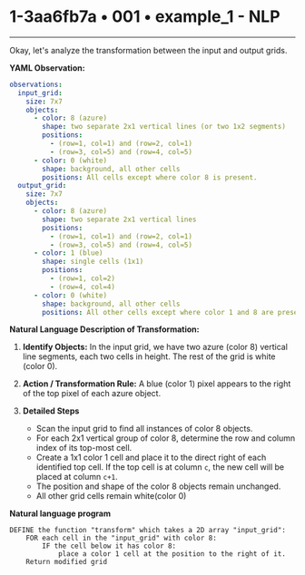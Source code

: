 # 1-3aa6fb7a • 001 • example_1 - NLP

---
Okay, let's analyze the transformation between the input and output grids.

**YAML Observation:**

```yaml
observations:
  input_grid:
    size: 7x7
    objects:
      - color: 8 (azure)
        shape: two separate 2x1 vertical lines (or two 1x2 segments)
        positions:
          - (row=1, col=1) and (row=2, col=1)
          - (row=3, col=5) and (row=4, col=5)
      - color: 0 (white)
        shape: background, all other cells
        positions: All cells except where color 8 is present.
  output_grid:
    size: 7x7
    objects:
      - color: 8 (azure)
        shape: two separate 2x1 vertical lines
        positions:
          - (row=1, col=1) and (row=2, col=1)
          - (row=3, col=5) and (row=4, col=5)
      - color: 1 (blue)
        shape: single cells (1x1)
        positions:
          - (row=1, col=2)
          - (row=4, col=4)
      - color: 0 (white)
        shape: background, all other cells
        positions: All other cells except where color 1 and 8 are present.
```

**Natural Language Description of Transformation:**

1.  **Identify Objects:** In the input grid, we have two azure (color 8) vertical line segments, each two cells in height. The rest of the grid is white (color 0).

2.  **Action / Transformation Rule:** A blue (color 1) pixel appears to the right of the top pixel of each azure object.

3. **Detailed Steps**
    - Scan the input grid to find all instances of color 8 objects.
    - For each 2x1 vertical group of color 8, determine the row and column index of its top-most cell.
    - Create a 1x1 color 1 cell and place it to the direct right of each identified top cell. If the top cell is at column `c`, the new cell will be placed at column `c+1`.
    - The position and shape of the color 8 objects remain unchanged.
    - All other grid cells remain white(color 0)

**Natural language program**
```
DEFINE the function "transform" which takes a 2D array "input_grid":
    FOR each cell in the "input_grid" with color 8:
        IF the cell below it has color 8:
            place a color 1 cell at the position to the right of it.
    Return modified grid
```

